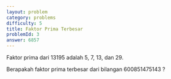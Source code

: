 ```yaml
---
layout: problem
category: problems
difficulty: 5
title: Faktor Prima Terbesar
problemId: 3
answer: 6857
---
```

Faktor prima dari 13195 adalah 5, 7, 13, dan 29.

Berapakah faktor prima terbesar dari bilangan 600851475143 ?

